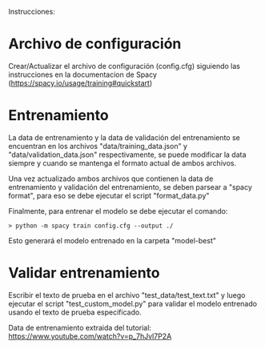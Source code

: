 Instrucciones:

# Archivo de configuración
Crear/Actualizar el archivo de configuración (config.cfg) siguiendo las instrucciones en la documentacion de Spacy  (https://spacy.io/usage/training#quickstart)

# Entrenamiento
La data de entrenamiento y la data de validación del entrenamiento se encuentran en los archivos "data/training_data.json" y "data/validation_data.json" respectivamente, se puede modificar la data siempre y cuando se mantenga el formato actual de ambos archivos.

Una vez actualizado ambos archivos que contienen la data de entrenamiento y validación del entrenamiento, se deben parsear a "spacy format", para eso se debe ejecutar el script "format_data.py"

Finalmente, para entrenar el modelo se debe ejecutar el comando:

```shell
> python -m spacy train config.cfg --output ./
```

Esto generará el modelo entrenado en la carpeta "model-best"

# Validar entrenamiento
Escribir el texto de prueba en el archivo "test_data/test_text.txt" y luego ejecutar el script "test_custom_model.py" para validar el modelo entrenado usando el texto de prueba especificado.



Data de entrenamiento extraida del tutorial: https://www.youtube.com/watch?v=p_7hJvl7P2A

